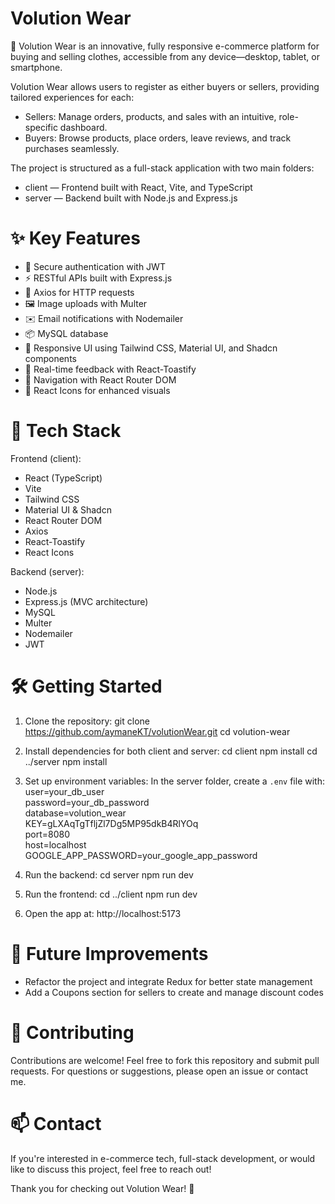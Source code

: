 # Volution Wear

🚀 Volution Wear is an innovative, fully responsive e-commerce platform for buying and selling clothes, accessible from any device—desktop, tablet, or smartphone.

Volution Wear allows users to register as either buyers or sellers, providing tailored experiences for each:
- Sellers: Manage orders, products, and sales with an intuitive, role-specific dashboard.
- Buyers: Browse products, place orders, leave reviews, and track purchases seamlessly.

The project is structured as a full-stack application with two main folders:
- client — Frontend built with React, Vite, and TypeScript
- server — Backend built with Node.js and Express.js

# ✨ Key Features
- 🔐 Secure authentication with JWT
- ⚡ RESTful APIs built with Express.js
- 📡 Axios for HTTP requests
- 🖼️ Image uploads with Multer
- ✉️ Email notifications with Nodemailer
- 📦 MySQL database
- 🎨 Responsive UI using Tailwind CSS, Material UI, and Shadcn components
- 📣 Real-time feedback with React-Toastify
- 🔗 Navigation with React Router DOM
- 💬 React Icons for enhanced visuals

# 🚀 Tech Stack
Frontend (client):
- React (TypeScript)
- Vite
- Tailwind CSS
- Material UI & Shadcn
- React Router DOM
- Axios
- React-Toastify
- React Icons

Backend (server):
- Node.js
- Express.js (MVC architecture)
- MySQL
- Multer
- Nodemailer
- JWT

# 🛠️ Getting Started

1. Clone the repository:
git clone https://github.com/aymaneKT/volutionWear.git
cd volution-wear

2. Install dependencies for both client and server:
cd client
npm install
cd ../server
npm install

3. Set up environment variables:
In the server folder, create a `.env` file with:
user=your_db_user <br/>
password=your_db_password <br/>
database=volution_wear<br/>
KEY=gLXAqTgTfljZl7Dg5MP95dkB4RlYOq<br/>
port=8080<br/>
host=localhost<br/>
GOOGLE_APP_PASSWORD=your_google_app_password<br/>

4. Run the backend:
cd server
npm run dev

5. Run the frontend:
cd ../client
npm run dev

6. Open the app at:
http://localhost:5173

# 🎯 Future Improvements
- Refactor the project and integrate Redux for better state management
- Add a Coupons section for sellers to create and manage discount codes

# 🤝 Contributing
Contributions are welcome! Feel free to fork this repository and submit pull requests. For questions or suggestions, please open an issue or contact me.

# 📫 Contact
If you're interested in e-commerce tech, full-stack development, or would like to discuss this project, feel free to reach out!

Thank you for checking out Volution Wear! 🚀
